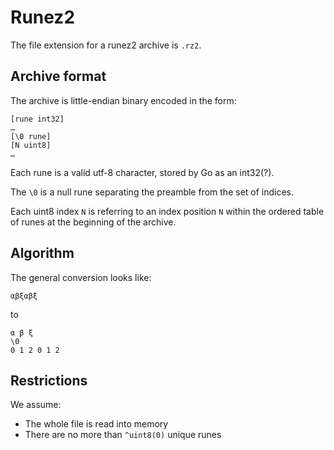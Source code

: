 # Runez2

The file extension for a runez2 archive is `.rz2`.

## Archive format

The archive is little-endian binary encoded in the form:

	[rune int32]
	…
	[\0 rune]
	[N uint8]
	…

Each rune is a valid utf-8 character, stored by Go as an int32(?).

The `\0` is a null rune separating the preamble from the set of indices.

Each uint8 index `N` is referring to an index position `N` within the ordered table of runes at the beginning of the archive.

## Algorithm

The general conversion looks like:

	αβξαβξ

to

	α β ξ
	\0
	0 1 2 0 1 2

## Restrictions

We assume:

- The whole file is read into memory
- There are no more than `^uint8(0)` unique runes

